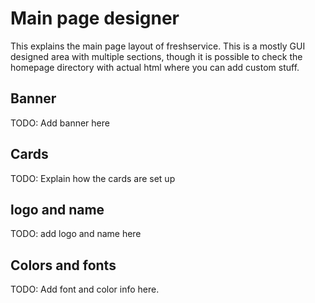 # Main page designer

This explains the main page layout of freshservice. 
This is a mostly GUI designed area with multiple sections, though it is possible
to check the homepage directory with actual html where you can add custom stuff.

## Banner

TODO: Add banner here

## Cards

TODO: Explain how the cards are set up

## logo and name

TODO: add logo and name here

## Colors and fonts

TODO: Add font and color info here.
